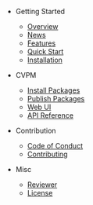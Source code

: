 - Getting Started

  - [Overview](guide/overview.md)
  - [News](guide/news.md)
  - [Features](guide/features.md)
  - [Quick Start](guide/quick-start.md)
  - [Installation](guide/installation.md)

- CVPM
  - [Install Packages](guide/cvpm/install-packages.md)
  - [Publish Packages](guide/cvpm/publish-packages.md)
  - [Web UI](guide/cvpm/webui-usage.md)
  - [API Reference](guide/cvpm/api-reference.md)

- Contribution

  - [Code of Conduct](guide/contribution/code-of-conduct.md)
  - [Contributing](guide/contribution/contributing.md)

- Misc

  - [Reviewer](guide/misc/reviewer.md)
  - [License](guide/misc/license.md)
